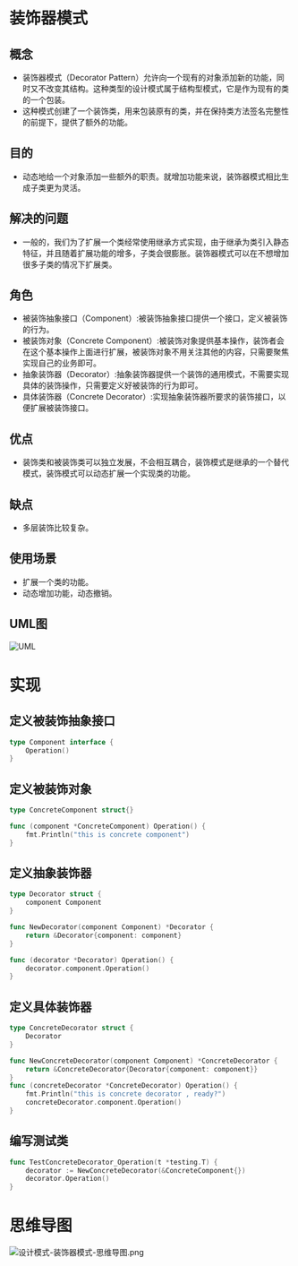 # 装饰器模式

## 概念

- 装饰器模式（Decorator Pattern）允许向一个现有的对象添加新的功能，同时又不改变其结构。这种类型的设计模式属于结构型模式，它是作为现有的类的一个包装。
- 这种模式创建了一个装饰类，用来包装原有的类，并在保持类方法签名完整性的前提下，提供了额外的功能。

## 目的

- 动态地给一个对象添加一些额外的职责。就增加功能来说，装饰器模式相比生成子类更为灵活。

## 解决的问题

- 一般的，我们为了扩展一个类经常使用继承方式实现，由于继承为类引入静态特征，并且随着扩展功能的增多，子类会很膨胀。装饰器模式可以在不想增加很多子类的情况下扩展类。

## 角色

- 被装饰抽象接口（Component）:被装饰抽象接口提供一个接口，定义被装饰的行为。
- 被装饰对象（Concrete Component）:被装饰对象提供基本操作，装饰者会在这个基本操作上面进行扩展，被装饰对象不用关注其他的内容，只需要聚焦实现自己的业务即可。
- 抽象装饰器（Decorator）:抽象装饰器提供一个装饰的通用模式，不需要实现具体的装饰操作，只需要定义好被装饰的行为即可。
- 具体装饰器（Concrete Decorator）:实现抽象装饰器所要求的装饰接口，以便扩展被装饰接口。

## 优点

- 装饰类和被装饰类可以独立发展，不会相互耦合，装饰模式是继承的一个替代模式，装饰模式可以动态扩展一个实现类的功能。

## 缺点

- 多层装饰比较复杂。

## 使用场景

- 扩展一个类的功能。
- 动态增加功能，动态撤销。

## UML图

![UML](https://cnymw.github.io/GolangStudy/docs/img/设计模式-装饰器模式-uml.png)

# 实现

## 定义被装饰抽象接口

```go
type Component interface {
    Operation()
}
```

## 定义被装饰对象

```go
type ConcreteComponent struct{}

func (component *ConcreteComponent) Operation() {
    fmt.Println("this is concrete component")
}
```

## 定义抽象装饰器

```go
type Decorator struct {
    component Component
}

func NewDecorator(component Component) *Decorator {
    return &Decorator{component: component}
}

func (decorator *Decorator) Operation() {
    decorator.component.Operation()
}
```

## 定义具体装饰器

```go
type ConcreteDecorator struct {
    Decorator
}

func NewConcreteDecorator(component Component) *ConcreteDecorator {
    return &ConcreteDecorator{Decorator{component: component}}
}
func (concreteDecorator *ConcreteDecorator) Operation() {
    fmt.Println("this is concrete decorator , ready?")
    concreteDecorator.component.Operation()
}

```

## 编写测试类

```go
func TestConcreteDecorator_Operation(t *testing.T) {
    decorator := NewConcreteDecorator(&ConcreteComponent{})
    decorator.Operation()
}
```

# 思维导图

![设计模式-装饰器模式-思维导图.png](https://cnymw.github.io/GolangStudy/docs/img/设计模式-装饰器模式-思维导图.png)
